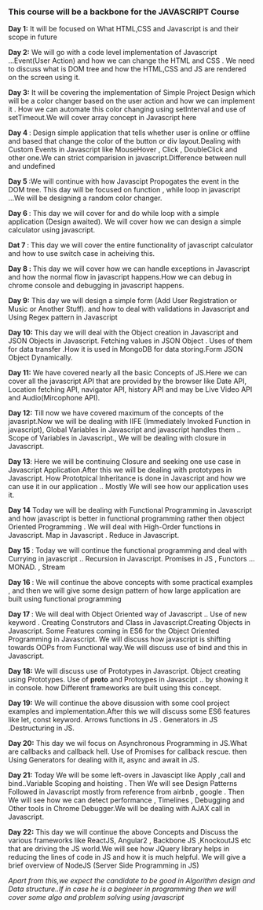 <h3>This course will be a backbone for the JAVASCRIPT Course</h3>

<b>Day 1:</b> It will be focused on  What HTML,CSS and Javascript is and their scope in future


<b>Day 2:</b> We will go with a code level implementation of Javascript ...Event(User Action) and how we can change the HTML and CSS . We need to discuss what is DOM tree and how the HTML,CSS and JS are rendered on the screen using it.

<b>Day 3:</b> It will be covering the implementation of Simple Project Design which will be a color changer based on the user action and how we can implement it . How we can automate this color changing using setInterval and use of setTimeout.We will cover array concept in Javascript here

<b>Day 4 </b>: Design simple application that tells whether user is online or offline and based  that change the color of the button or div layout.Dealing with Custom Events in Javascript like MouseHover , Click , DoubleClick and other one.We can strict comparision in javascript.Difference between null and undefined

<b>Day 5 </b>:We will continue with how Javascipt Propogates the event in the DOM tree. This day will be focused on function , while loop in javascript ...We will be designing a random color changer.

<b>Day 6 </b>: This day we will cover for and do while loop with a simple application (Design awaited). We will cover how we can design a simple calculator using javascript.

<b>Dat 7 </b>: This day we will cover the entire functionality of javascript calculator and how to use switch case in acheiving this.

<b>Day 8 : </b> This day we will cover how we can handle exceptions in Javascript and how the normal flow in javascript happens.How we can debug in chrome console and debugging in javascript happens.

<b> Day 9:</b> This day we will design a simple form (Add User Registration or Music or Another Stuff). and how to deal with validations in Javascript and Using Regex pattern in Javascript

<b>Day 10: </b> This day we will deal with the Object creation in Javascript and JSON Objects in Javascript. Fetching values in JSON Object . Uses of them for data transfer .How it is used in MongoDB  for data storing.Form JSON Object Dynamically.

<b>Day 11:</b> We have covered nearly all the basic Concepts of JS.Here we can cover all the javascript API that are provided by the browser like Date API, Location fetching API, navigator API, history API and may be Live Video API and Audio(Mircophone API).

<b>Day 12:</b> Till now we have covered maximum of the concepts of the javasript.Now we will be dealing with IIFE (Immediately Invoked Function in javascript), Global Variables in Javascript and javascript handles them .. Scope of Variables in Javascript., We will be dealing with closure in Javascript.

<b>Day 13</b>: Here we will be continuing Closure and seeking one use case in Javascript Application.After this we will be dealing with prototypes in Javascript. How Prototpical Inheritance is done in Javascript and how we can use it in our application .. Mostly We will see how our application uses it.

<b>Day 14</b> Today we will be dealing with Functional Programming in Javascript and how javascript is better in functional programming rather then object Oriented Programming . We will deal with High-Order functions in Javascript. Map in Javascript . Reduce in Javascript.

<b>Day 15 </b>: Today we will continue the functional programming and deal with Currying in javascript .. Recursion in Javascript. Promises in JS , Functors ... MONAD.  , Stream 

<b>Day 16 </b> : We will continue the above concepts with some practical examples , and then we will give some design pattern of how large application are built using functional programming 

<b> Day 17 </b>: We will deal with Object Oriented way of Javascript .. Use of new keyword . Creating Construtors and Class in Javascript.Creating Objects in Javascript. Some Features coming in ES6 for the Object Oriented Programming in Javascript. We will discuss how javascript is shifting towards OOPs from Functional way.We will discuss use of bind and this in Javascript.

<b> Day 18:</b> We will discuss use of Prototypes in Javascript. Object creating using Prototypes. Use of __proto__ and Protoypes in Javascipt .. by showing it in console. how Different frameworks are built using this concept.

<b> Day 19:</b> We will continue the above disussion with some cool project examples and implementation.After this we will discuss some ES6 features like let, const keyword. Arrows functions in JS . Generators in JS .Destructuring in JS.

<b>Day 20:</b> This day we wil focus on Asynchronous Programming in JS.What are callbacks and callback hell. Use of Promises for callback rescue. then Using Generators for dealing with it, async and await in JS.

<b>Day 21:</b> Today We will be some left-overs in Javascipt like Apply ,call and bind..Variable Scoping and hoisting . Then We will see Design Patterns Followed in Javascript mostly from reference from airbnb , google . Then We will see how we can detect performance , Timelines , Debugging and Other tools in Chrome Debugger.We will be dealing with AJAX call in Javascript. 

<b> Day 22:</b> This day we will continue the above Concepts and Discuss the various frameworks like ReactJS, Angular2 , Backbone JS ,KnockoutJS etc that are driving the JS world.We will see how JQuery library helps in reducing the lines of code in JS and how it is much helpful. We will give a brief overview of NodeJS (Server Side Programming in JS)


<i>Apart from this,we expect the candidate to be good in Algorithm design and Data structure..If in case he is a begineer in programming then we will cover some algo and problem solving using javascript</i>